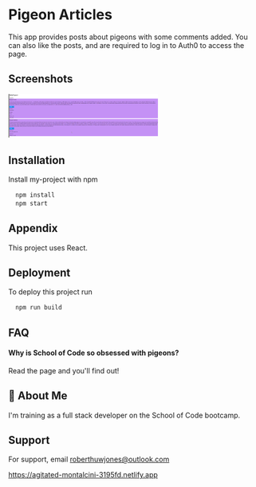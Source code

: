 # Pigeon Articles

This app provides posts about pigeons with some comments added. You can also like the posts, and are required to log in to Auth0 to access the page.

## Screenshots

<img src="./pigeon.png" alt="example" width="300px" height="auto"  />

## Installation

Install my-project with npm

```bash
  npm install
  npm start
```

## Appendix

This project uses React.

## Deployment

To deploy this project run

```bash
  npm run build
```

## FAQ

#### Why is School of Code so obsessed with pigeons?

Read the page and you'll find out!

## 🚀 About Me

I'm training as a full stack developer on the School of Code bootcamp.

## Support

For support, email roberthuwjones@outlook.com

https://agitated-montalcini-3195fd.netlify.app
